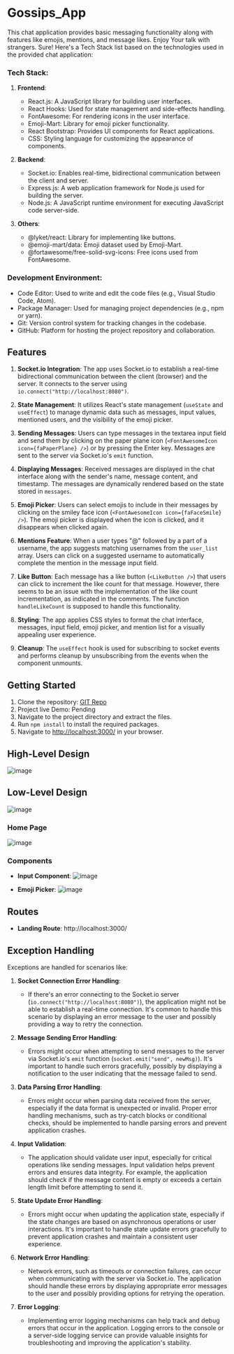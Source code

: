 # Gossips_App
This chat application provides basic messaging functionality along with features like emojis, mentions, and message likes. Enjoy Your talk with strangers.
Sure! Here's a Tech Stack list based on the technologies used in the provided chat application:

### Tech Stack:

1. **Frontend**:
   
   - React.js: A JavaScript library for building user interfaces.
   - React Hooks: Used for state management and side-effects handling.
   - FontAwesome: For rendering icons in the user interface.
   - Emoji-Mart: Library for emoji picker functionality.
   - React Bootstrap: Provides UI components for React applications.
   - CSS: Styling language for customizing the appearance of components.

3. **Backend**:
   
   - Socket.io: Enables real-time, bidirectional communication between the client and server.
   - Express.js: A web application framework for Node.js used for building the server.
   - Node.js: A JavaScript runtime environment for executing JavaScript code server-side.

4. **Others**:
   
   - @lyket/react: Library for implementing like buttons.
   - @emoji-mart/data: Emoji dataset used by Emoji-Mart.
   - @fortawesome/free-solid-svg-icons: Free icons used from FontAwesome.

### Development Environment:

- Code Editor: Used to write and edit the code files (e.g., Visual Studio Code, Atom).
- Package Manager: Used for managing project dependencies (e.g., npm or yarn).
- Git: Version control system for tracking changes in the codebase.
- GitHub: Platform for hosting the project repository and collaboration.

## Features

1. **Socket.io Integration**: The app uses Socket.io to establish a real-time bidirectional communication between the client (browser) and the server. It connects to the server using `io.connect("http://localhost:8080")`.

2. **State Management**: It utilizes React's state management (`useState` and `useEffect`) to manage dynamic data such as messages, input values, mentioned users, and the visibility of the emoji picker.

3. **Sending Messages**: Users can type messages in the textarea input field and send them by clicking on the paper plane icon (`<FontAwesomeIcon icon={faPaperPlane} />`) or by pressing the Enter key. Messages are sent to the server via Socket.io's `emit` function.

4. **Displaying Messages**: Received messages are displayed in the chat interface along with the sender's name, message content, and timestamp. The messages are dynamically rendered based on the state stored in `messages`.

5. **Emoji Picker**: Users can select emojis to include in their messages by clicking on the smiley face icon (`<FontAwesomeIcon icon={faFaceSmile} />`). The emoji picker is displayed when the icon is clicked, and it disappears when clicked again.

6. **Mentions Feature**: When a user types "@" followed by a part of a username, the app suggests matching usernames from the `user_list` array. Users can click on a suggested username to automatically complete the mention in the message input field.

7. **Like Button**: Each message has a like button (`<LikeButton />`) that users can click to increment the like count for that message. However, there seems to be an issue with the implementation of the like count incrementation, as indicated in the comments. The function `handleLikeCount` is supposed to handle this functionality.

8. **Styling**: The app applies CSS styles to format the chat interface, messages, input field, emoji picker, and mention list for a visually appealing user experience.

9. **Cleanup**: The `useEffect` hook is used for subscribing to socket events and performs cleanup by unsubscribing from the events when the component unmounts.

## Getting Started

1. Clone the repository: [GIT Repo](https://github.com/kyrios12/Chat_App)
2. Project live Demo: Pending
3. Navigate to the project directory and extract the files.
4. Run `npm install` to install the required packages.
5. Navigate to [http://localhost:3000/](http://localhost:3000/) in your browser.

## High-Level Design

![image](https://github.com/kyrios12/Chat_App/assets/103828615/85335ab2-4479-4cd1-a489-6e179e2174b4)

## Low-Level Design
![image](https://github.com/kyrios12/Chat_App/assets/103828615/c8b3b69a-c04b-4060-adbf-bb47ff779257)

### Home Page
![image](https://github.com/kyrios12/Chat_App/assets/103828615/de51a07b-f7b3-4682-b0f2-dcb6d590d968)

### Components


- **Input Component**: ![image](https://github.com/kyrios12/Chat_App/assets/103828615/a63c0682-a468-4c9c-bbc8-4b83a5bd5e8d)

- **Emoji Picker**: ![image](https://github.com/kyrios12/Chat_App/assets/103828615/de2ac758-fc51-4ab4-b369-8e9632dfeb93)

## Routes

- **Landing Route**: http://localhost:3000/

## Exception Handling

Exceptions are handled for scenarios like:

1. **Socket Connection Error Handling**:
   - If there's an error connecting to the Socket.io server (`io.connect("http://localhost:8080")`), the application might not be able to establish a real-time connection. It's common to handle this scenario by displaying an error message to the user and possibly providing a way to retry the connection.

2. **Message Sending Error Handling**:
   - Errors might occur when attempting to send messages to the server via Socket.io's `emit` function (`socket.emit("send", newMsg)`). It's important to handle such errors gracefully, possibly by displaying a notification to the user indicating that the message failed to send.

3. **Data Parsing Error Handling**:
   - Errors might occur when parsing data received from the server, especially if the data format is unexpected or invalid. Proper error handling mechanisms, such as try-catch blocks or conditional checks, should be implemented to handle parsing errors and prevent application crashes.

4. **Input Validation**:
   - The application should validate user input, especially for critical operations like sending messages. Input validation helps prevent errors and ensures data integrity. For example, the application should check if the message content is empty or exceeds a certain length limit before attempting to send it.

5. **State Update Error Handling**:
   - Errors might occur when updating the application state, especially if the state changes are based on asynchronous operations or user interactions. It's important to handle state update errors gracefully to prevent application crashes and maintain a consistent user experience.

6. **Network Error Handling**:
   - Network errors, such as timeouts or connection failures, can occur when communicating with the server via Socket.io. The application should handle these errors by displaying appropriate error messages to the user and possibly providing options for retrying the operation.

7. **Error Logging**:
   - Implementing error logging mechanisms can help track and debug errors that occur in the application. Logging errors to the console or a server-side logging service can provide valuable insights for troubleshooting and improving the application's stability.
